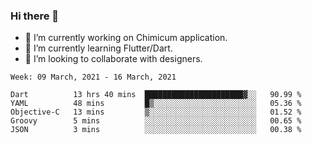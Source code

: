 ### Hi there 👋

<!--
**devcat37/devcat37** is a ✨ _special_ ✨ repository because its `README.md` (this file) appears on your GitHub profile.-->


- 🔭 I’m currently working on Chimicum application.
- 🌱 I’m currently learning Flutter/Dart.
- 👯 I’m looking to collaborate with designers.
<!-- - 🤔 I’m looking for help with ... -->

<!--START_SECTION:waka-->
```text
Week: 09 March, 2021 - 16 March, 2021

Dart          13 hrs 40 mins  ██████████████████████▓░░   90.99 % 
YAML          48 mins         █▒░░░░░░░░░░░░░░░░░░░░░░░   05.36 % 
Objective-C   13 mins         ▒░░░░░░░░░░░░░░░░░░░░░░░░   01.52 % 
Groovy        5 mins          ░░░░░░░░░░░░░░░░░░░░░░░░░   00.65 % 
JSON          3 mins          ░░░░░░░░░░░░░░░░░░░░░░░░░   00.38 % 
```
<!--END_SECTION:waka-->
